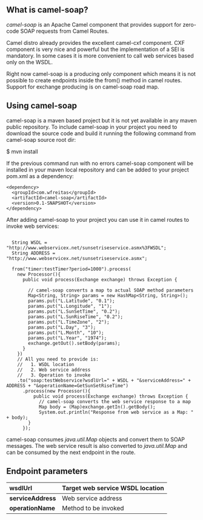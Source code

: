 ## What is camel-soap? ##

_camel-soap_ is an Apache Camel component that provides support for zero-code SOAP requests from Camel Routes.

Camel distro already provides the excellent camel-cxf component. CXF component is very nice and powerful but the implementation of a SEI is mandatory. In some cases it is more convenient to call web services based only on the WSDL.

Right now camel-soap is a producing only component which means it is not possible to create endpoints inside the from() method in camel routes. Support for exchange producing is on camel-soap road map.

## Using camel-soap ##

camel-soap is a maven based project but it is not yet available in any maven public repository. To include camel-soap in your project you need to download the source code and build it running the following command from camel-soap source root dir:

$ mvn install

If the previous command run with no errors camel-soap component will be installed in your maven local repository and can be added to your project pom.xml as a dependency:
```
<dependency>
  <groupId>com.wfreitas</groupId>
  <artifactId>camel-soap</artifactId>
  <version>0.1-SNAPSHOT</version>
</dependency>
```

After adding camel-soap to your project you can use it in camel routes to invoke web services:

```

  String WSDL = "http://www.webservicex.net/sunsetriseservice.asmx%3FWSDL";
  String ADDRESS = "http://www.webservicex.net/sunsetriseservice.asmx";

  from("timer:testTimer?period=1000").process(
    new Processor(){
      public void process(Exchange exchange) throws Exception {

        // camel-soap converts a map to actual SOAP method parameters
        Map<String, String> params = new HashMap<String, String>();
        params.put("L.Latitude", "0.1");
        params.put("L.Longitude", "1");
        params.put("L.SunSetTime", "0.2");
        params.put("L.SunRiseTime", "0.2");
        params.put("L.TimeZone", "2");
        params.put("L.Day", "3");
        params.put("L.Month", "10");
        params.put("L.Year", "1974");
        exchange.getOut().setBody(params);
      }
    })
    // All you need to provide is:
    //   1. WSDL location
    //   2. Web service address
    //   3. Operation to invoke
    .to("soap:testWebservice?wsdlUrl=" + WSDL + "&serviceAddress=" + ADDRESS + "&operationName=GetSunSetRiseTime")
      .process(new Processor(){
          public void process(Exchange exchange) throws Exception {
            // camel-soap converts the web service response to a map
            Map body = (Map)exchange.getIn().getBody();
            System.out.println("Response from web service as a Map: " + body);
        }
      });

```

camel-soap consumes _java.util.Map_ objects and convert them to SOAP messages. The web service result is also converted to _java.util.Map_ and can be consumed by the next endpoint in the route.

## Endpoint parameters ##
| **wsdlUrl** | Target web service WSDL location |
|:------------|:---------------------------------|
| **serviceAddress** | Web service address |
| **operationName** | Method to be invoked | |